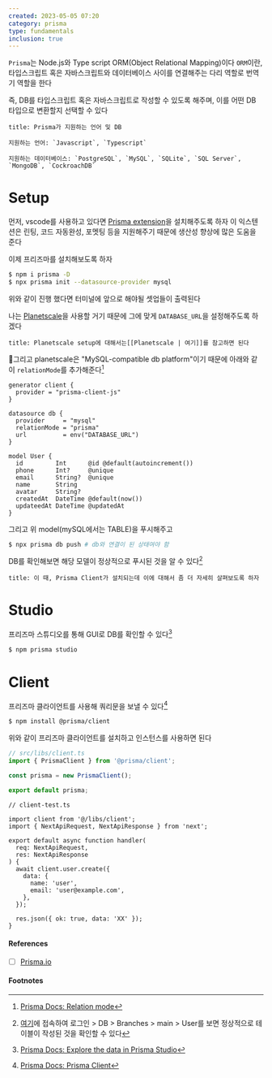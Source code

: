 ```yaml
---
created: 2023-05-05 07:20
category: prisma
type: fundamentals
inclusion: true
---
```


`Prisma`는 Node.js와 Type script ORM(Object Relational Mapping)이다
`ORM`이란, 타입스크립트 혹은 자바스크립트와 데이터베이스 사이를 연결해주는 다리 역할로 번역기 역할을 한다

즉, DB를 타입스크립트 혹은 자바스크립트로 작성할 수 있도록 해주며, 이를 어떤 DB 타입으로 변환할지 선택할 수 있다

```ad-info
title: Prisma가 지원하는 언어 및 DB

지원하는 언어: `Javascript`, `Typescript`

지원하는 데이터베이스: `PostgreSQL`, `MySQL`, `SQLite`, `SQL Server`, `MongoDB`, `CockroachDB`
```

# Setup
먼저, vscode를 사용하고 있다면 [Prisma extension](https://marketplace.visualstudio.com/items?itemName=Prisma.prisma)을 설치해주도록 하자
이 익스텐션은 린팅, 코드 자동완성, 포멧팅 등을 지원해주기 때문에 생산성 향상에 많은 도움을 준다

이제 프리즈마를 설치해보도록 하자

```bash
$ npm i prisma -D
$ npx prisma init --datasource-provider mysql
```

위와 같이 진행 했다면 터미널에 앞으로 해야될 셋업들이 출력된다

나는 [Planetscale](https://planetscale.com/)을 사용할 거기 때문에 그에 맞게 `DATABASE_URL`을 설정해주도록 하겠다

```ad-info
title: Planetscale setup에 대해서는[[Planetscale | 여기]]를 참고하면 된다
```

그리고 planetscale은 "MySQL-compatible db platform"이기 때문에 아래와 같이 `relationMode`를 추가해준다[^1]

```prisma
generator client {
  provider = "prisma-client-js"
}

datasource db {
  provider     = "mysql"
  relationMode = "prisma"
  url          = env("DATABASE_URL")
}

model User {
  id         Int      @id @default(autoincrement())
  phone      Int?     @unique
  email      String?  @unique
  name       String
  avatar     String?
  createdAt  DateTime @default(now())
  updateedAt DateTime @updatedAt
}
```

그리고 위 model(mySQL에서는 TABLE)을 푸시해주고

```bash
$ npx prisma db push # db와 연결이 된 상태여야 함
```

DB를 확인해보면 해당 모델이 정상적으로 푸시된 것을 알 수 있다[^2]

```ad-attention
title: 이 때, Prisma Client가 설치되는데 이에 대해서 좀 더 자세히 살펴보도록 하자
```

# Studio
프리즈마 스튜디오를 통해 GUI로 DB를 확인할 수 있다[^3]

```bash
$ npm prisma studio
```

# Client
프리즈마 클라이언트를 사용해 쿼리문을 보낼 수 있다[^4]

```bash
$ npm install @prisma/client
```

위와 같이 프리즈마 클라이언트를 설치하고 인스턴스를 사용하면 된다

```ts
// src/libs/client.ts
import { PrismaClient } from '@prisma/client';

const prisma = new PrismaClient();

export default prisma;
```

```tsx
// client-test.ts

import client from '@/libs/client';
import { NextApiRequest, NextApiResponse } from 'next';

export default async function handler(
  req: NextApiRequest,
  res: NextApiResponse
) {
  await client.user.create({
    data: {
      name: 'user',
      email: 'user@example.com',
    },
  });

  res.json({ ok: true, data: 'XX' });
}
```

#### References
- [ ] [Prisma.io](https://www.prisma.io/)

#### Footnotes
[^1]: [Prisma Docs: Relation mode](https://www.prisma.io/docs/concepts/components/prisma-schema/relations/relation-mode)
[^2]: [여기](https://app.planetscale.com/)에 접속하여 로그인 > DB > Branches > main > User를 보면 정상적으로 테이블이 작성된 것을 확인할 수 있다
[^3]: [Prisma Docs: Explore the data in Prisma Studio](https://www.prisma.io/docs/getting-started/quickstart#explore-the-data-in-prisma-studio)
[^4]: [Prisma Docs: Prisma Client](https://www.prisma.io/docs/concepts/components/prisma-client)